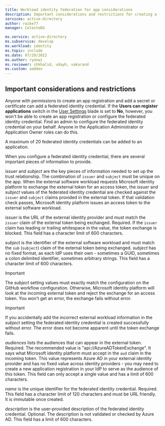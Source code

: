 ```yaml
---
title: Workload identity federation for app considerations
description: Important considerations and restrictions for creating a federated identity credential on an app. 
services: active-directory
author: rwike77
manager: CelesteDG

ms.service: active-directory
ms.subservice: develop
ms.workload: identity
ms.topic: include
ms.date: 07/29/2022
ms.author: ryanwi
ms.reviewer: shkhalid, udayh, vakarand
ms.custom: aaddev
---
```


## Important considerations and restrictions

Anyone with permissions to create an app registration and add a secret or certificate can add a federated identity credential.  If the **Users can register applications** switch in the [User Settings](https://portal.azure.com/#blade/Microsoft_AAD_IAM/ActiveDirectoryMenuBlade/UserSettings) blade is set to **No**, however, you won't be able to create an app registration or configure the federated identity credential.  Find an admin to configure the federated identity credential on your behalf.  Anyone in the Application Administrator or Application Owner roles can do this.

A maximum of 20 federated identity credentials can be added to an application.

When you configure a federated identity credential, there are several important pieces of information to provide.

*issuer* and *subject* are the key pieces of information needed to set up the trust relationship. The combination of `issuer` and `subject` must be unique on the app.  When the external software workload requests Microsoft identity platform to exchange the external token for an access token, the *issuer* and *subject* values of the federated identity credential are checked against the `issuer` and `subject` claims provided in the external token. If that validation check passes, Microsoft identity platform issues an access token to the external software workload.

*issuer* is the URL of the external identity provider and must match the `issuer` claim of the external token being exchanged. Required. If the `issuer` claim has leading or trailing whitespace in the value, the token exchange is blocked. This field has a character limit of 600 characters.

*subject* is the identifier of the external software workload and must match the `sub` (`subject`) claim of the external token being exchanged. *subject* has no fixed format, as each IdP uses their own - sometimes a GUID, sometimes a colon delimited identifier, sometimes arbitrary strings. This field has a character limit of 600 characters.

> [!IMPORTANT]
> The *subject* setting values must exactly match the configuration on the GitHub workflow configuration.  Otherwise, Microsoft identity platform will look at the incoming external token and reject the exchange for an access token.  You won't get an error, the exchange fails without error.

> [!IMPORTANT]
> If you accidentally add the incorrect external workload information in the *subject* setting the federated identity credential is created successfully without error.  The error does not become apparent until the token exchange fails.

*audiences* lists the audiences that can appear in the external token.  Required.  The recommended value is "api://AzureADTokenExchange". It says what Microsoft identity platform must accept in the `aud` claim in the incoming token.  This value represents Azure AD in your external identity provider and has no fixed value across identity providers - you may need to create a new application registration in your IdP to serve as the audience of this token.  This field can only accept a single value and has a limit of 600 characters.

*name* is the unique identifier for the federated identity credential. Required.  This field has a character limit of 120 characters and must be URL friendly. It is immutable once created. 

*description* is the user-provided description of the federated identity credential.  Optional. The description is not validated or checked by Azure AD. This field has a limit of 600 characters.
